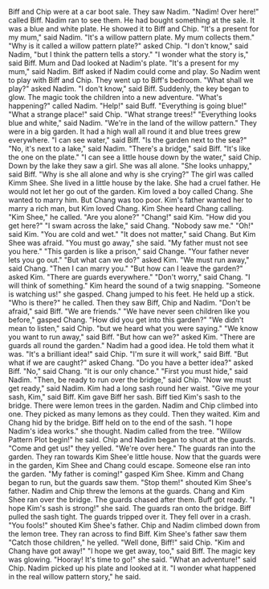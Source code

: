 Biff and Chip were at a car boot sale.
They saw Nadim.
"Nadim! Over here!" called Biff.
Nadim ran to see them.
He had bought something at the sale.
It was a blue and white plate.
He showed it to Biff and Chip.
"It's a present for my mum," said Nadim.
"It's a willow pattern plate. My mum collects them."
"Why is it called a willow pattern plate?" asked Chip.
"I don't know," said Nadim, "but I think the pattern tells a story."
"I wonder what the story is," said Biff.
Mum and Dad looked at Nadim's plate.
"It's a present for my mum," said Nadim.
Biff asked if Nadim could come and play.
So Nadim went to play with Biff and Chip.
They went up to Biff's bedroom.
"What shall we play?" asked Nadim.
"I don't know," said Biff.
Suddenly, the key began to glow.
The magic took the children into a new adventure.
"What's happening?" called Nadim.
"Help!" said Buff.
"Everything is going blue!"
"What a strange place!" said Chip.
"What strange trees!"
"Everything looks blue and white," said Nadim.
"We're in the land of the willow pattern."
They were in a big garden.
It had a high wall all round it and blue trees grew everywhere.
"I can see water," said Biff.
"Is the garden next to the sea?"
"No, it's next to a lake," said Nadim.
"There's a bridge," said Biff.
"It's like the one on the plate."
"I can see a little house down by the water," said Chip.
Down by the lake they saw a girl.
She was all alone.
"She looks unhappy," said Biff.
"Why is she all alone and why is she crying?"
The girl was called Kimm Shee.
She lived in a little house by the lake.
She had a cruel father.
He would not let her go out of the garden.
Kim loved a boy called Chang.
She wanted to marry him.
But Chang was too poor.
Kim's father wanted her to marry a rich man, but Kim loved Chang.
Kim Shee heard Chang calling.
"Kim Shee," he called.
"Are you alone?"
"Chang!" said Kim.
"How did you get here?"
"I swam across the lake," said Chang.
"Nobody saw me."
"Oh!" said Kim.
"You are cold and wet."
"It does not matter," said Chang.
But Kim Shee was afraid.
"You must go away," she said.
"My father must not see you here."
"This garden is like a prison," said Change.
"Your father never lets you go out."
"But what can we do?" asked Kim.
"We must run away," said Chang.
"Then I can marry you."
"But how can I leave the garden?" asked Kim.
"There are guards everywhere."
"Don't worry," said Chang.
"I will think of something."
Kim heard the sound of a twig snapping.
"Someone is watching us!" she gasped.
Chang jumped to his feet.
He held up a stick.
"Who is there?" he called.
Then they saw Biff, Chip and Nadim.
"Don't be afraid," said Biff.
"We are friends."
"We have never seen children like you before," gasped Chang.
"How did you get into this garden?"
"We didn't mean to listen," said Chip.
"but we heard what you were saying."
"We know you want to run away," said Biff.
"But how can we?" asked Kim.
"There are guards all round the garden."
Nadim had a good idea.
He told them what it was.
"It's a brilliant idea!" said Chip.
"I'm sure it will work," said Biff.
"But what if we are caught?" asked Chang.
"Do you have a better idea?" asked Biff.
"No," said Chang.
"It is our only chance."
"First you must hide," said Nadim.
"Then, be ready to run over the bridge," said Chip.
"Now we must get ready," said Nadim.
Kim had a long sash round her waist.
"Give me your sash, Kim," said Biff.
Kim gave Biff her sash.
Biff tied Kim's sash to the bridge.
There were lemon trees in the garden.
Nadim and Chip climbed into one.
They picked as many lemons as they could.
Then they waited.
Kim and Chang hid by the bridge.
Biff held on to the end of the sash.
"I hope Nadim's idea works." she thought.
Nadim called from the tree.
"Willow Pattern Plot begin!" he said.
Chip and Nadim began to shout at the guards.
"Come and get us!" they yelled.
"We're over here."
The guards ran into the garden.
They ran towards Kim Shee'e little house.
Now that the guards were in the garden, Kim Shee and Chang could escape.
Someone else ran into the garden.
"My father is coming!" gasped Kim Shee.
Kimm and Chang began to run, but the guards saw them.
"Stop them!" shouted Kim Shee's father.
Nadim and Chip threw the lemons at the guards.
Chang and Kim Shee ran over the bridge.
The guards chased after them.
Buff got ready.
"I hope Kim's sash is strong!" she said.
The guards ran onto the bridge.
Biff pulled the sash tight.
The guards tripped over it.
They fell over in a crash.
"You fools!" shouted Kim Shee's father.
Chip and Nadim climbed down from the lemon tree.
They ran across to find Biff.
Kim Shee's father saw them
"Catch those children," he yelled.
"Well done, Biff!" said Chip.
"Kim and Chang have got away!"
"I hope we get away, too," said Biff.
The magic key was glowing.
"Hooray! It's time to go!" she said.
"What an adventure!" said Chip.
Nadim picked up his plate and looked at it.
"I wonder what happened in the real willow pattern story," he said.
